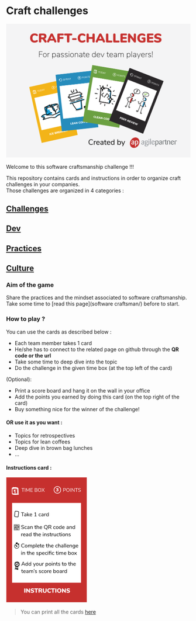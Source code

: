 # Craft challenges

![craft challenges](images/crafts-poster.png)

Welcome to this software craftsmanship challenge !!!

This repository contains cards and instructions in order to organize craft challenges in your companies.  
Those challenges are organized in 4 categories :

## [Challenges](challenges/)
## [Dev](dev/)  
## [Practices](practices/)
## [Culture](culture/)  

### Aim of the game
Share the practices and the mindset associated to software craftsmanship.  
Take some time to [read this page](software craftsman/) before to start.

### How to play ?
You can use the cards as described below :  
* Each team member takes 1 card
* He/she has to connect to the related page on github through the **QR code or the url**
* Take some time to deep dive into the topic
* Do the challenge in the given time box (at the top left of the card)

(Optional):
* Print a score board and hang it on the wall in your office
* Add the points you earned by doing this card (on the top right of the card)
* Buy something nice for the winner of the challenge! 

#### OR use it as you want :
* Topics for retrospectives
* Topics for lean coffees
* Deep dive in brown bag lunches
* ...

#### Instructions card :
![Instructions recto](images/instruction-recto.png)

> You can print all the cards [here](craft-challences-cards.pdf)
